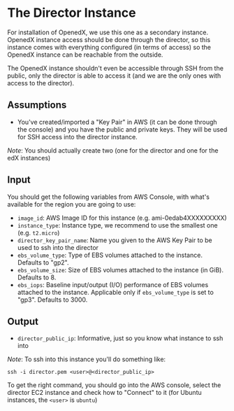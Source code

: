 # The Director Instance

For installation of OpenedX, we use this one as a secondary instance. OpenedX instance access should
be done through the director, so this instance comes with everything configured (in terms of access)
so the OpenedX instance can be reachable from the outside.

The OpenedX instance shouldn't even be accessible through SSH from the public, only the director is
able to access it (and we are the only ones with access to the director).

## Assumptions

- You've created/imported a "Key Pair" in AWS (it can be done through the console) and you have the
public and private keys. They will be used for SSH access into the director instance. 

*Note*: You should actually create two (one for the director and one for the edX instances)

## Input

You should get the following variables from AWS Console, with what's available
for the region you are going to use:

- `image_id`: AWS Image ID for this instance (e.g. ami-0edab4XXXXXXXXX)
- `instance_type`: Instance type, we recommend to use the smallest one (e.g. `t2.micro`)
- `director_key_pair_name`: Name you given to the AWS Key Pair to be used to ssh into the director
- `ebs_volume_type`: Type of EBS volumes attached to the instance. Defaults to "gp2".
- `ebs_volume_size`: Size of EBS volumes attached to the instance (in GiB). Defaults to 8.
- `ebs_iops`: Baseline input/output (I/O) performance of EBS volumes attached to the instance. Applicable only if `ebs_volume_type` is set to "gp3". Defaults to 3000.

## Output

- `director_public_ip`: Informative, just so you know what instance to ssh into

*Note*: To ssh into this instance you'll do something like:

    ssh -i director.pem <user>@<director_public_ip>
    
To get the right command, you should go into the AWS console, select the director EC2 instance and 
check how to "Connect" to it (for Ubuntu instances, the `<user>` is `ubuntu`)
